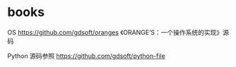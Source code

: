 # books

OS
https://github.com/gdsoft/oranges
《ORANGE’S：一个操作系统的实现》源码

Python
源码参照 https://github.com/gdsoft/python-file
